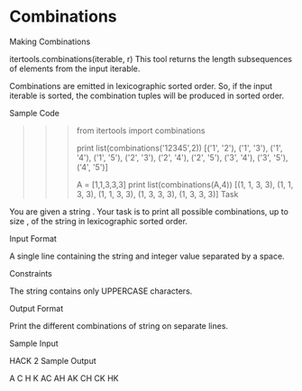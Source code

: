 # Combinations
Making Combinations

itertools.combinations(iterable, r)
This tool returns the  length subsequences of elements from the input iterable.

Combinations are emitted in lexicographic sorted order. So, if the input iterable is sorted, the combination tuples will be produced in sorted order.

Sample Code

>>> from itertools import combinations
>>> 
>>> print list(combinations('12345',2))
[('1', '2'), ('1', '3'), ('1', '4'), ('1', '5'), ('2', '3'), ('2', '4'), ('2', '5'), ('3', '4'), ('3', '5'), ('4', '5')]
>>> 
>>> A = [1,1,3,3,3]
>>> print list(combinations(A,4))
[(1, 1, 3, 3), (1, 1, 3, 3), (1, 1, 3, 3), (1, 3, 3, 3), (1, 3, 3, 3)]
Task

You are given a string .
Your task is to print all possible combinations, up to size , of the string in lexicographic sorted order.

Input Format

A single line containing the string  and integer value  separated by a space.

Constraints


The string contains only UPPERCASE characters.

Output Format

Print the different combinations of string  on separate lines.

Sample Input

HACK 2
Sample Output

A
C
H
K
AC
AH
AK
CH
CK
HK
